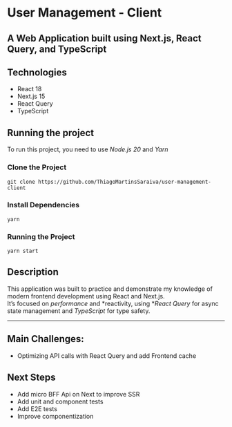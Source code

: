 # User Management - Client

## A Web Application built using Next.js, React Query, and TypeScript

## Technologies

- React 18
- Next.js 15
- React Query
- TypeScript

## Running the project

To run this project, you need to use *Node.js 20* and *Yarn*

### Clone the Project
```
git clone https://github.com/ThiagoMartinsSaraiva/user-management-client
```

### Install Dependencies
```
yarn
```

### Running the Project
```
yarn start
```

## Description
This application was built to practice and demonstrate my knowledge of modern frontend development using React and Next.js.  
It’s focused on *performance* and *reactivity, using **React Query* for async state management and *TypeScript* for type safety.

---

## Main Challenges:
- Optimizing API calls with React Query and add Frontend cache

## Next Steps
- Add micro BFF Api on Next to improve SSR
- Add unit and component tests
- Add E2E tests
- Improve componentization
